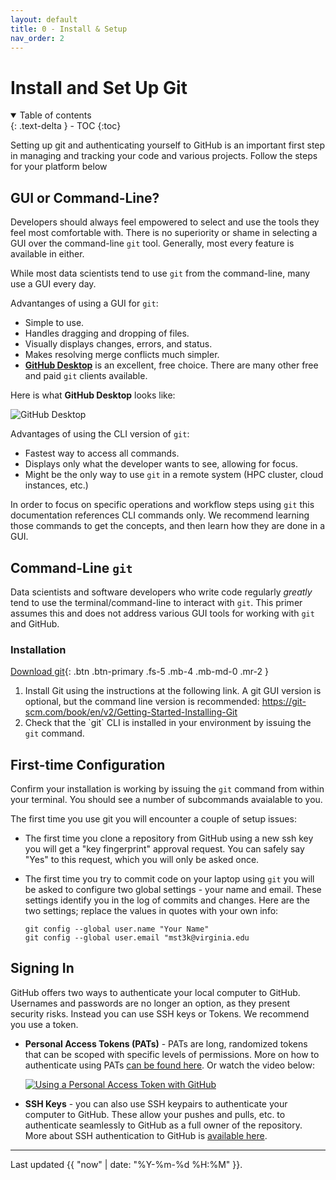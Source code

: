 ```yaml
---
layout: default
title: 0 - Install & Setup
nav_order: 2
---
```


# Install and Set Up Git

<details open markdown="block">
  <summary>
    Table of contents
  </summary>
  {: .text-delta }
- TOC
{:toc}
</details>

Setting up git and authenticating yourself to GitHub is an important first step in managing and tracking your code and various projects. Follow the steps for your platform below

## GUI or Command-Line?

Developers should always feel empowered to select and use the tools they feel most comfortable with. There is no superiority or shame in selecting a GUI over the command-line `git` tool. Generally, most every feature is available in either.

While most data scientists tend to use `git` from the command-line, many use a GUI every day.

Advantanges of using a GUI for `git`:

- Simple to use.
- Handles dragging and dropping of files.
- Visually displays changes, errors, and status.
- Makes resolving merge conflicts much simpler.
- [**GitHub Desktop**](https://github.com/apps/desktop) is an excellent, free choice. There are many other free and paid `git` clients available.

Here is what **GitHub Desktop** looks like:

![GitHub Desktop](https://images.ctfassets.net/8aevphvgewt8/5fErhOtgvjrf97d7wOoARB/b262e06c615977f33046c468147aa114/screenshot-windows-dark.png)

Advantages of using the CLI version of `git`:

- Fastest way to access all commands.
- Displays only what the developer wants to see, allowing for focus.
- Might be the only way to use `git` in a remote system (HPC cluster, cloud instances, etc.)

In order to focus on specific operations and workflow steps using `git` this documentation references CLI commands only. We recommend learning those commands to get the concepts, and then learn how they are done in a GUI.

## Command-Line `git`

Data scientists and software developers who write code regularly *greatly* tend to use the terminal/command-line to interact with `git`. This primer assumes this and does not address various GUI tools for working with `git` and GitHub.

### Installation

[Download git]([docs/setup/](https://git-scm.com/downloads)){: .btn .btn-primary .fs-5 .mb-4 .mb-md-0 .mr-2 }

<ol style="list-style-type: decimal;">
    <li>Install Git using the instructions at the following link. A git GUI version is optional, but the command line version is recommended: <a href="https://git-scm.com/book/en/v2/Getting-Started-Installing-Git" target="_blank" rel="noopener">https://git-scm.com/book/en/v2/Getting-Started-Installing-Git</a>&nbsp;</li>
    <li>Check that the `git` CLI is installed in your environment by issuing the <code>git</code> command.</li>
</ol>

## First-time Configuration

Confirm your installation is working by issuing the `git` command from within your terminal. You should see a number of subcommands avaialable to you.

The first time you use git you will encounter a couple of setup issues:

- The first time you clone a repository from GitHub using a new ssh key you will get a "key fingerprint" approval request. You can safely say "Yes" to this request, which you will only be asked once.
- The first time you try to commit code on your laptop using `git` you will be asked to configure two global settings - your name and email. These settings identify you in the log of commits and changes. Here are the two settings; replace the values in quotes with your own info:


      git config --global user.name "Your Name"
      git config --global user.email "mst3k@virginia.edu

## Signing In

GitHub offers two ways to authenticate your local computer to GitHub. Usernames and passwords are no longer an option, as they present security risks. Instead you can use SSH keys or Tokens. We recommend you use a token.

- **Personal Access Tokens (PATs)** - PATs are long, randomized tokens that can be scoped with specific levels of permissions. More on how to authenticate using PATs [can be found here](https://docs.github.com/en/authentication/keeping-your-account-and-data-secure/managing-your-personal-access-tokens). Or watch the video below:

    [![Using a Personal Access Token with GitHub](https://i.ytimg.com/vi/CJDy2I9mY_s/maxresdefault.jpg)](https://www.youtube.com/embed/CJDy2I9mY_s?si=UPknm4ygzhenNrRN)

- **SSH Keys** - you can also use SSH keypairs to authenticate your computer to GitHub. These allow your pushes and pulls, etc. to authenticate seamlessly to GitHub as a full owner of the repository. More about SSH authentication to GitHub is [available here](https://docs.github.com/en/authentication/connecting-to-github-with-ssh).

- - -
Last updated {{ "now" | date: "%Y-%m-%d %H:%M" }}.
